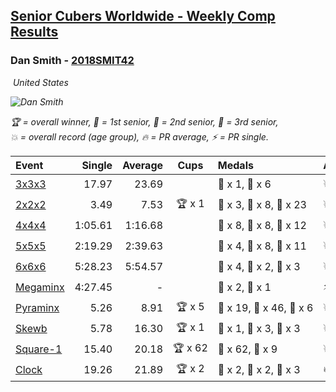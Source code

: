 <style>table {white-space: nowrap;}</style>
<link rel="stylesheet" type="text/css" href="/scw-comp/css/flags.css" />

## [Senior Cubers Worldwide - Weekly Comp Results](/scw-comp/results/)
### Dan Smith - [2018SMIT42](https://www.worldcubeassociation.org/persons/2018SMIT42)

<i class="flag flag-US" />&nbsp;United States

![Dan Smith](1570678334.png)

<span style="white-space: nowrap;">🏆 = overall winner</span>, <span style="white-space: nowrap;">🥇 = 1st senior</span>, <span style="white-space: nowrap;">🥈 = 2nd senior</span>, <span style="white-space: nowrap;">🥉 = 3rd senior</span>, <span style="white-space: nowrap;">💥 = overall record (age group)</span>, <span style="white-space: nowrap;">🔥 = PR average</span>, <span style="white-space: nowrap;">⚡ = PR single</span>.

| Event | Single | Average | Cups | Medals | Achievements|
| :-- | --: | --: | :--: | :-- | :-- |
| [3x3x3](333.md) | 17.97 | 23.69 |  | 🥈 x 1, 🥉 x 6 | 💥 x 2, 🔥 x 12, ⚡ x 9 |
| [2x2x2](222.md) | 3.49 | 7.53 | 🏆 x 1 | 🥇 x 3, 🥈 x 8, 🥉 x 23 | 💥 x 4, 🔥 x 4, ⚡ x 7 |
| [4x4x4](444.md) | 1:05.61 | 1:16.68 |  | 🥇 x 8, 🥈 x 8, 🥉 x 12 | 💥 x 1, 🔥 x 11, ⚡ x 6 |
| [5x5x5](555.md) | 2:19.29 | 2:39.63 |  | 🥇 x 4, 🥈 x 8, 🥉 x 11 | 💥 x 1, 🔥 x 2, ⚡ x 2 |
| [6x6x6](666.md) | 5:28.23 | 5:54.57 |  | 🥇 x 4, 🥈 x 2, 🥉 x 3 | 💥 x 1, 🔥 x 1, ⚡ x 1 |
| [Megaminx](minx.md) | 4:27.45 | - |  | 🥈 x 2, 🥉 x 1 | ⚡ x 4 |
| [Pyraminx](pyram.md) | 5.26 | 8.91 | 🏆 x 5 | 🥇 x 19, 🥈 x 46, 🥉 x 6 | 💥 x 6, 🔥 x 4, ⚡ x 3 |
| [Skewb](skewb.md) | 5.78 | 16.30 | 🏆 x 1 | 🥇 x 1, 🥈 x 3, 🥉 x 3 | 💥 x 1, 🔥 x 4, ⚡ x 3 |
| [Square-1](sq1.md) | 15.40 | 20.18 | 🏆 x 62 | 🥇 x 62, 🥈 x 9 | 💥 x 12, 🔥 x 7, ⚡ x 7 |
| [Clock](clock.md) | 19.26 | 21.89 | 🏆 x 2 | 🥇 x 2, 🥈 x 2, 🥉 x 3 | 🔥 x 4, ⚡ x 4 |

<!-- Global site tag (gtag.js) - Google Analytics -->
<script async src="https://www.googletagmanager.com/gtag/js?id=UA-86348435-3"></script>
<script>window.dataLayer = window.dataLayer || []; function gtag() {dataLayer.push(arguments);} gtag('js', new Date()); gtag('config', 'UA-86348435-3');</script>
